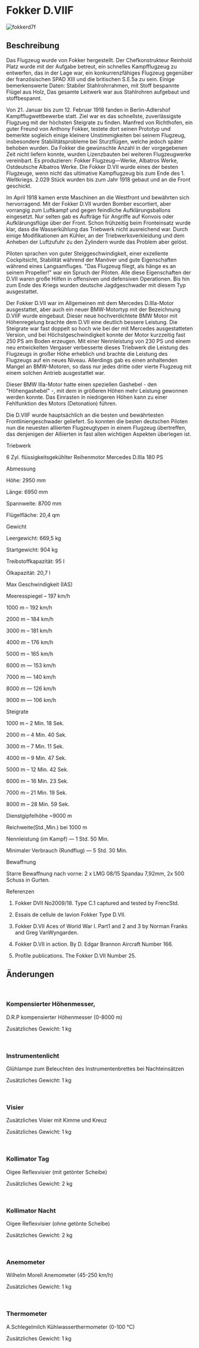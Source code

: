 # Fokker D.VIIF  
  
![fokkerd7f](../images/fokkerd7f.png)  
  
## Beschreibung  
  
Das Flugzeug wurde von Fokker hergestellt. Der Chefkonstrukteur Reinhold Platz wurde mit der Aufgabe betreut, ein schnelles Kampfflugzeug zu entwerfen, das in der Lage war, ein konkurrenzfähiges Flugzeug gegenüber der französischen SPAD XIII und die britischen S.E.5a zu sein. Einige bemerkenswerte Daten: Stabiler Stahlrohrrahmen, mit Stoff bespannte Flügel aus Holz, Das gesamte Leitwerk war aus Stahlrohren aufgebaut und stoffbespannt.  
  
Von 21. Januar bis zum 12. Februar 1918 fanden in Berlin-Adlershof Kampfflugwettbewerbe statt. Ziel war es das schnellste, zuverlässigste Flugzueg mit der höchsten Steigrate zu finden. Manfred von Richthofen, ein guter Freund von Anthony Fokker, testete dort seinen Prototyp und bemerkte sogleich einige kleinere Unstimmigkeiten bei seinem Flugzeug, insbesondere Stabilitätsprobleme bei Sturzflügen, welche jedoch später behoben wurden. Da Fokker die gewünschte Anzahl in der vorgegebenen Zeit nicht liefern konnte, wurden Lizenzbauten bei weiteren Flugzeugwerke vereinbart. Es produzieren: Fokker Flugzeug—Werke, Albatros Werke, Ostdeutsche Albatros Werke. Die Fokker D.VII wurde eines der besten Flugzeuge, wenn nicht das ultimative Kampflugzeug bis zum Ende des 1. Weltkriegs. 2.029 Stück wurden bis zum Jahr 1918 gebaut und an die Front geschickt.  
  
Im April 1918 kamen erste Maschinen an die Westfront und bewährten sich hervorragend. Mit der Fokker D.VII wurden Bomber escortiert, aber vorrangig zum Luftkampf und gegen feindliche Aufklärungsballons eingesetzt. Nur selten gab es Aufträge für Angriffe auf Konvois oder Aufklärungsflüge über der Front. Schon frühzeitig beim Fronteinsatz wurde klar, dass die Wasserkühlung das Triebwerk nicht ausreichend war. Durch einige Modifikationen am Kühler, an der Triebwerksverkleidung und dem Anheben der Luftzufuhr zu den Zylindern wurde das Problem aber gelöst.  
  
Piloten sprachen von guter Steiggeschwindigkeit, einer exzellente Cockpitsicht, Stabilität während der Manöver und gute Eigenschaften während eines Langsamfluges. "Das Flugzeug fliegt, als hänge es an seinem Propeller!" war ein Spruch der Piloten. Alle diese Eigenschaften der D.VII waren große Hilfen in offensiven und defensiven Operationen. Bis hin zum Ende des Kriegs wurden deutsche Jagdgeschwader mit diesem Typ ausgestattet.  
  
Der Fokker D.VII war im Allgemeinen mit dem Mercedes D.IIIa-Motor ausgestattet, aber auch ein neuer BMW-Motortyp mit der Bezeichnung D.VIIF wurde eingebaut. Dieser neue hochverdichtete BMW Motor mit Höhenregelung brachte dem D.VII eine deutlich bessere Leistung. Die Steigrate war fast doppelt so hoch wie bei der mit Mercedes ausgestatteten Version, und bei Höchstgeschwindigkeit konnte der Motor kurzzeitig fast 250 PS am Boden erzeugen. Mit einer Nennleistung von 230 PS und einem neu entwickelten Vergaser verbesserte dieses Triebwerk die Leistung des Flugzeugs in großer Höhe erheblich und brachte die Leistung des Flugzeugs auf ein neues Niveau. Allerdings gab es einen anhaltenden Mangel an BMW-Motoren, so dass nur jedes dritte oder vierte Flugzeug mit einem solchen Antrieb ausgestattet war.  
  
Dieser BMW IIIa-Motor hatte einen speziellen Gashebel - den "Höhengashebel" -, mit dem in größeren Höhen mehr Leistung gewonnen werden konnte. Das Einrasten in niedrigeren Höhen kann zu einer Fehlfunktion des Motors (Detonation) führen.  
  
Die D.VIIF wurde hauptsächlich an die besten und bewährtesten Frontliniengeschwader geliefert. So konnten die besten deutschen Piloten nun die neuesten alliierten Flugzeugtypen in einem Flugzeug übertreffen, das denjenigen der Alliierten in fast allen wichtigen Aspekten überlegen ist.  
  
  
Triebwerk  
6 Zyl. flüssigkeitsgekühlter Reihenmotor Mercedes D.IIIa 180 PS  
  
Abmessung  
Höhe: 2950 mm  
Länge: 6950 mm  
Spannweite: 8700 mm  
Flügelfläche: 20,4 qm  
  
Gewicht  
Leergewicht: 669,5 kg  
Startgewicht: 904 kg  
Treibstoffkapazität: 95 l  
Ölkapazität: 20,7 l  
  
Max Geschwindigkeit (IAS)  
Meeresspiegel – 197 km/h  
1000 m – 192 km/h  
2000 m – 184 km/h  
3000 m – 181 km/h  
4000 m – 176 km/h  
5000 m – 165 km/h  
6000 m — 153 km/h  
7000 m — 140 km/h  
8000 m — 126 km/h  
9000 m — 106 km/h  
  
Steigrate  
1000 m –  2 Min. 18 Sek.  
2000 m –  4 Min. 40 Sek.  
3000 m –  7 Min. 11 Sek.  
4000 m –  9 Min. 47 Sek.  
5000 m – 12 Min. 42 Sek.  
6000 m – 16 Min. 23 Sek.  
7000 m – 21 Min. 19 Sek.  
8000 m – 28 Min. 59 Sek.  
  
Dienstgipfelhöhe ~9000 m  
  
Reichweite(Std.,Min.) bei 1000 m  
Nennleistung (im Kampf)        — 1 Std. 50 Min.  
Minimaler Verbrauch (Rundflug) — 5 Std. 30 Min.  
  
Bewaffnung  
Starre Bewaffnung nach vorne: 2 х LMG 08/15 Spandau 7,92mm, 2x 500 Schuss in Gurten.  
  
Referenzen  
1) Fokker DVII No2009/18. Type C.1 captured and tested by FrencStd.  
2) Essais de cellule de lavion Fokker Type D.VII.  
3) Fokker D.VII Aces of World War I. Part1 and 2 and 3 by Norman Franks and Greg VanWyngarden.  
4) Fokker D.VII in action. By D. Edgar Brannon Aircraft Number 166.  
5) Profile publications. The Fokker D.VII Number 25.  
  
## Änderungen  
﻿  
  
### Kompensierter Höhenmesser,  
  
D.R.P kompensierter Höhenmesser (0-8000 m)  
Zusätzliches Gewicht: 1 kg  
﻿  
  
### Instrumentenlicht  
  
Glühlampe zum Beleuchten des Instrumentenbrettes bei Nachteinsätzen  
Zusätzliches Gewicht: 1 kg  
﻿  
  
### Visier  
  
Zusätzliches Visier mit Kimme und Kreuz  
Zusätzliches Gewicht: 1 kg  
﻿  
  
### Kollimator Tag  
  
Oigee Reflexvisier (mit getönter Scheibe)  
Zusätzliches Gewicht: 2 kg  
﻿  
  
### Kollimator Nacht  
  
Oigee Reflexvisier (ohne getönte Scheibe)  
Zusätzliches Gewicht: 2 kg  
﻿  
  
### Anemometer  
  
Wilhelm Morell Anemometer (45-250 km/h)  
Zusätzliches Gewicht: 1 kg  
﻿  
  
### Thermometer  
  
A.Schlegelmilch Kühlwasserthermometer (0-100 °C)  
Zusätzliches Gewicht: 1 kg  
